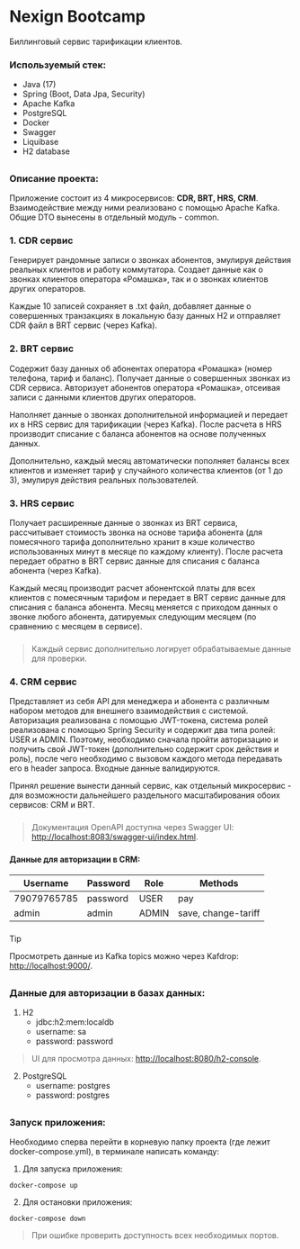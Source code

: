 # Nexign Bootcamp
Биллинговый сервис тарификации клиентов.

### Используемый стек:
- Java (17)
- Spring (Boot, Data Jpa, Security)
- Apache Kafka
- PostgreSQL
- Docker
- Swagger
- Liquibase
- H2 database

##
### Описание проекта:
Приложение состоит из 4 микросервисов: **CDR, BRT, HRS, CRM**. Взаимодействие между 
ними реализовано с помощью Apache Kafka. Общие DTO вынесены в отдельный
модуль - common.

### 1. CDR сервис
Генерирует рандомные записи о звонках абонентов, эмулируя действия реальных клиентов и работу коммутатора.
Создает данные как о звонках клиентов оператора «Ромашка», так и о звонках клиентов других операторов. 

Каждые 10 записей сохраняет в .txt файл, добавляет данные о совершенных транзакциях в локальную базу данных H2 и отправляет CDR файл в BRT сервис (через Kafka).

### 2. BRT сервис
Содержит базу данных об абонентах оператора «Ромашка» (номер телефона, тариф и баланс).
Получает данные о совершенных звонках из CDR сервиса. Авторизует абонентов оператора «Ромашка», отсеивая записи с данными клиентов других операторов.

Наполняет данные о звонках дополнительной информацией и передает их в HRS сервис для тарификации (через Kafka). После расчета в HRS производит списание 
с баланса абонентов на основе полученных данных. 

Дополнительно, каждый месяц автоматически пополняет балансы всех клиентов и
изменяет тариф у случайного количества клиентов (от 1 до 3), эмулируя действия реальных пользователей.

### 3. HRS сервис
Получает расширенные данные о звонках из BRT сервиса, рассчитывает стоимость звонка на основе тарифа абонента (для помесячного тарифа дополнительно хранит в кэше 
количество использованных минут в месяце по каждому клиенту). После расчета передает обратно в BRT сервис данные для списания с баланса абонента (через Kafka).

Каждый месяц производит расчет абонентской платы для всех клиентов с помесячным тарифом и передает в BRT сервис данные для списания с баланса абонента. 
Месяц меняется с приходом данных о звонке любого абонента, датируемых следующим месяцем (по сравнению с месяцем в сервисе). 

###
> Каждый сервис дополнительно логирует обрабатываемые данные для проверки.
###

### 4. CRM сервис
Представляет из себя API для менеджера и абонента с различным набором методов для внешнего взаимодействия с системой. Авторизация реализована с помощью JWT-токена, система ролей
реализована с помощью Spring Security и содержит два типа ролей: USER и ADMIN. Поэтому, необходимо сначала пройти авторизацию и получить свой
JWT-токен (дополнительно содержит срок действия и роль), после чего необходимо с вызовом каждого метода передавать его в header запроса. Входные данные валидируются.

Принял решение вынести данный сервис, как отдельный микросервис - для возможности дальнейшего раздельного масштабирования обоих сервисов: CRM и BRT.

###
> Документация OpenAPI доступна через Swagger UI: [http://localhost:8083/swagger-ui/index.html](http://localhost:8083/swagger-ui/index.html).
###

#### Данные для авторизации в CRM:
| Username   | Password | Role | Methods                               |
|------------|----------|------|---------------------------------------|
| 79079765785| password | USER | pay|
| admin      | admin    | ADMIN| save, change-tariff|

###
> [!TIP]
> Просмотреть данные из Kafka topics можно через Kafdrop: [http://localhost:9000/](http://localhost:9000/).
##

### Данные для авторизации в базах данных:
1. H2
    - jdbc:h2:mem:localdb
    - username: sa
    - password: password
  
> UI для просмотра данных: [http://localhost:8080/h2-console](http://localhost:8080/h2-console).

2. PostgreSQL
    - username: postgres
    - password: postgres
##
### Запуск приложения:
Необходимо сперва перейти в корневую папку проекта (где лежит docker-compose.yml), в терминале написать команду:

1. Для запуска приложения:

```
docker-compose up
```
2. Для остановки приложения:

```
docker-compose down
```

> При ошибке проверить доступность всех необходимых портов.
